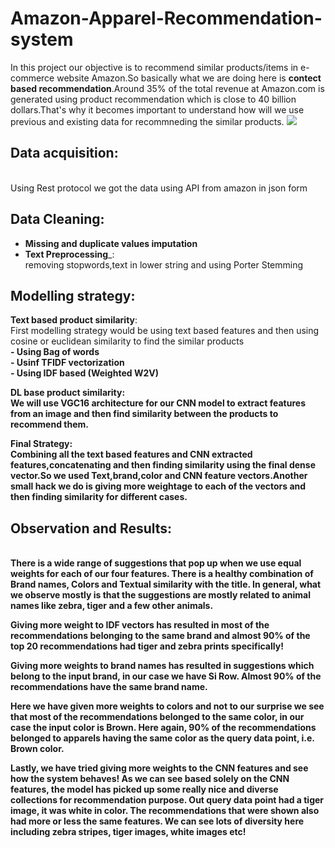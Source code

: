 # Amazon-Apparel-Recommendation-system

In this project our objective is to recommend similar products/items in e-commerce website
Amazon.So basically what we are doing here is __contect based recommendation__.Around 35% of the total revenue at Amazon.com is generated using product recommendation which is close to 40 billion dollars.That's why it becomes important to understand how will we use previous and existing data for recommneding the similar products.
<img src = https://github.com/yatscool007/Amazon-Apparel-Recommendation-system/blob/master/recomm1.PNG>

## Data acquisition:
<br> Using Rest protocol we got the data using API from amazon in json form</br>

## Data Cleaning:

  -  __Missing and duplicate values imputation__
  - __Text Preprocessing___:
        <br> removing stopwords,text in lower string and using Porter Stemming 

## Modelling strategy:
 __Text based product similarity__:
  <br>First modelling strategy would be using text based features and then using cosine or euclidean similarity to find the similar products</br>
    <b>- Using Bag of words<br>
    -  Usinf TFIDF vectorization<br>
    -  Using IDF based (Weighted W2V)<br>
  
 __DL base product similarity__:
 <br>We will use VGC16 architecture for our CNN model to extract features from an image and then find similarity between the products to recommend them.</br>
 
 __Final Strategy__:
 <br>Combining all the text based features and CNN extracted features,concatenating and then finding similarity using the final dense vector.So we used Text,brand,color and CNN feature vectors.Another small hack we do is giving more weightage to each of the vectors and then finding similarity for different cases.
 
 ## Observation and Results:
 <br>
 There is a wide range of suggestions that pop up when we use equal weights for each of our four features. There is a healthy combination of Brand names, Colors and Textual similarity with the title. In general, what we observe mostly is that the suggestions are mostly related to animal names like zebra, tiger and a few other animals.

Giving more weight to IDF vectors has resulted in most of the recommendations belonging to the same brand and almost 90% of the top 20 recommendations had tiger and zebra prints specifically!

Giving more weights to brand names has resulted in suggestions which belong to the input brand, in our case we have Si Row. Almost 90% of the recommendations have the same brand name.

Here we have given more weights to colors and not to our surprise we see that most of the recommendations belonged to the same color, in our case the input color is Brown. Here again, 90% of the recommendations belonged to apparels having the same color as the query data point, i.e. Brown color.

Lastly, we have tried giving more weights to the CNN features and see how the system behaves! As we can see based solely on the CNN features, the model has picked up some really nice and diverse collections for recommendation purpose. Out query data point had a tiger image, it was white in color. The recommendations that were shown also had more or less the same features. We can see lots of diversity here including zebra stripes, tiger images, white images etc!</br>
